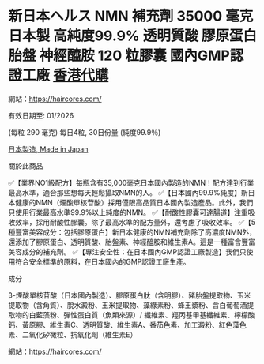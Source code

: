 # 新日本ヘルス NMN 補充劑 35000 毫克 日本製 高純度99.9% 透明質酸 膠原蛋白 胎盤 神經醯胺 120 粒膠囊 國內GMP認證工廠  [香港代購](https://haircores.com/)

網站：https://haircores.com/

有效日期至: 01/2026

(每粒 290 毫克)
每日4粒, 30日份量 (純度99.9％)

[日本製造, Made in Japan](https://haircores.com/product/%e6%96%b0%e6%97%a5%e6%9c%ac%e3%83%98%e3%83%ab%e3%82%b9-nmn-%e8%a3%9c%e5%85%85%e5%8a%91-35000-%e6%af%ab%e5%85%8b-%e6%97%a5%e6%9c%ac%e8%a3%bd-%e9%ab%98%e7%b4%94%e5%ba%a699-9-%e9%80%8f%e6%98%8e%e8%b3%aa/)

關於此商品

✅【業界NO1級配方】每瓶含有35,000毫克日本國內製造的NMN！配方達到行業最高水準，適合那些想每天輕鬆攝取NMN的人。
✅【日本國內99.9%純度】新日本健康的NMN（煙酸單核苷酸）採用僅限高品質日本國內製造產品。此外，我們只使用行業最高水準99.9%以上純度的NMN。
✅【耐酸性膠囊可達腸道】注重吸收效率，採用耐酸性膠囊。除了最高水準的配方量外，還考慮了吸收效率。
✅【5種豐富美容成分：包括膠原蛋白】新日本健康的NMN補充劑除了高濃度NMN外，還添加了膠原蛋白、透明質酸、胎盤素、神經醯胺和維生素A。這是一種富含豐富美容成分的補充劑。
✅【專注安全性：在日本國內GMP認證工廠製造】我們只使用符合安全標準的原料，在日本國內的GMP認證工廠生產。

成分

β-煙酸單核苷酸（日本國內製造）、膠原蛋白肽（含明膠）、豬胎盤提取物、玉米提取物（含角質）、脫水澱粉、玉米提取物、藻綠素粉、蜂王漿粉、含白葡萄酒提取物的白藍藻粉、彈性蛋白質（魚類來源）/ 纖維素、羥丙基甲基纖維素、檸檬酸鈣、黃原膠、維生素C、透明質酸、維生素A、番茄色素、加工澱粉、紅色藻色素、二氧化矽微粒、抗氧化劑（維生素E）

網站：https://haircores.com/
